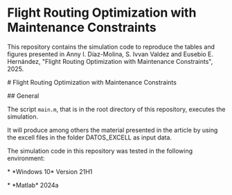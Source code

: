 # Flight Routing Optimization with Maintenance Constraints



This repository contains the simulation code to reproduce the tables and figures presented in  Anny I. Díaz-Molina, S. Ivvan Valdez and Eusebio E. Hernández, "Flight Routing Optimization with Maintenance Constraints", 2025.



\# Flight Routing Optimization with Maintenance Constraints



\## General



The script `main.m`, that is in the root directory of this repository, executes the simulation.



It will produce among others the material presented in the article by using the excell files in the folder DATOS\_EXCELL as input data.



The simulation code in this repository was tested in the following environment:

\* \*Windows 10\* Version 21H1

\* \*Matlab\* 2024a

